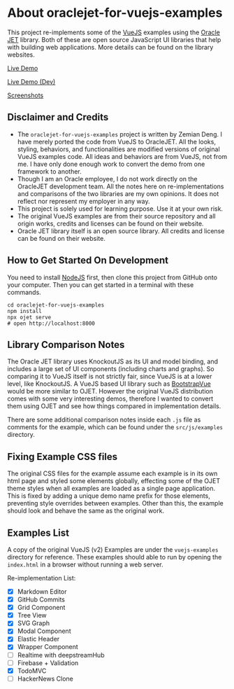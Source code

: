 # About oraclejet-for-vuejs-examples

This project re-implements some of the [VueJS](https://vuejs.org/) examples using the [Oracle JET](https://www.oracle.com/webfolder/technetwork/jet/index.html) library. Both of these are open source
JavaScript UI libraries that help with building web applications. More details can be found on
the library websites.

[Live Demo](https://rawcdn.githack.com/zemian/oraclejet-for-vuejs-examples-demo/b506c95bd9e7a892607129a40b4bc7fd2d2d2d34/web/index.html)

[Live Demo (Dev)](https://raw.githack.com/zemian/oraclejet-for-vuejs-examples-demo/master/web/index.html)

[Screenshots](docs/screenshots.md)

## Disclaimer and Credits

- The `oraclejet-for-vuejs-examples` project is written by Zemian Deng.
  I have merely ported the code from VueJS to OracleJET. All the looks, styling, 
  behaviors, and functionalities are modified versions of original VueJS examples code.
  All ideas and behaviors are from VueJS, not from me. I have only done
  enough work to convert the demo from one framework to another.
- Though I am an Oracle employee, I do not work directly
  on the OracleJET development team. All the notes here on re-implementations and comparisons
  of the two libraries are my own opinions. It does not reflect nor represent my employer 
  in any way. 
- This project is solely used for learning purpose. Use it at your own risk.
- The original VueJS examples are from their source repository and all origin works, credits 
  and licenses can be found on their website.
- Oracle JET library itself is an open source library. All credits and license
  can be found on their website.

## How to Get Started On Development

You need to install [NodeJS](https://nodejs.org/en/) first, then clone this project 
from GitHub onto your computer. Then you can get started in a terminal with these commands.

```
cd oraclejet-for-vuejs-examples
npm install
npx ojet serve
# open http://localhost:8000
```

## Library Comparison Notes

The Oracle JET library uses KnockoutJS as its UI and model binding, and includes a large set of
UI components (including charts and graphs). So comparing it to VueJS itself is not 
strictly fair, since VueJS is at a lower level, like KnockoutJS. A VueJS based UI library 
such as [BootstrapVue](https://bootstrap-vue.js.org/) would be more similar to OJET. However the original 
VueJS distribution comes with some very interesting demos, therefore I wanted to convert them
using OJET and see how things compared in implementation details.

There are some additional comparison notes inside each `.js` file as comments for the example, 
which can be found under the `src/js/examples` directory.

## Fixing Example CSS files

The original CSS files for the example assume each example is in its own html page
and styled some elements globally, effecting some of the OJET theme styles
when all examples are loaded as a single page application. This is fixed by adding a unique demo name prefix for those elements, preventing style overrides 
between examples. Other than this, the example should look and behave the 
same as the original work.

## Examples List

A copy of the original VueJS (v2) Examples are under the `vuejs-examples` 
directory for reference. These examples should able to run by opening the `index.html` 
in a browser without running a web server. 

Re-implementation List:

- [x] Markdown Editor
- [x] GitHub Commits
- [x] Grid Component
- [x] Tree View
- [x] SVG Graph
- [x] Modal Component
- [x] Elastic Header
- [x] Wrapper Component
- [ ] Realtime with deepstreamHub
- [ ] Firebase + Validation
- [x] TodoMVC
- [ ] HackerNews Clone
